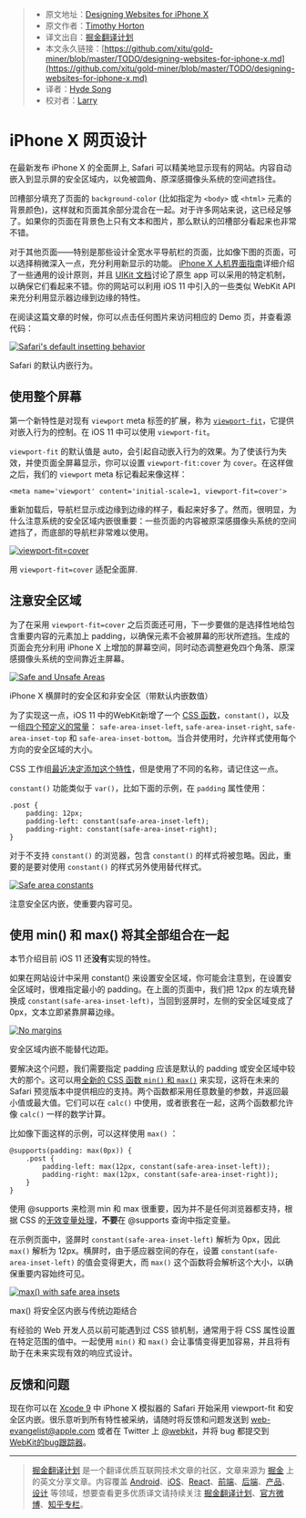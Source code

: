 
> * 原文地址：[Designing Websites for iPhone X](https://webkit.org/blog/7929/designing-websites-for-iphone-x/)
> * 原文作者：[Timothy Horton](https://webkit.org/blog/)
> * 译文出自：[掘金翻译计划](https://github.com/xitu/gold-miner)
> * 本文永久链接：[https://github.com/xitu/gold-miner/blob/master/TODO/designing-websites-for-iphone-x.md](https://github.com/xitu/gold-miner/blob/master/TODO/designing-websites-for-iphone-x.md)
> * 译者：[Hyde Song](https://github.com/HydeSong)
> * 校对者：[Larry](https://github.com/lampui)

# iPhone X 网页设计

在最新发布 iPhone X 的全面屏上, Safari 可以精美地显示现有的网站。内容自动嵌入到显示屏的安全区域内，以免被圆角、原深感摄像头系统的空间遮挡住。

凹槽部分填充了页面的 `background-color` (比如指定为 `<body>` 或 `<html>` 元素的背景颜色)，这样就和页面其余部分混合在一起。对于许多网站来说，这已经足够了。如果你的页面在背景色上只有文本和图片，那么默认的凹槽部分看起来也非常不错。

对于其他页面——特别是那些设计全宽水平导航栏的页面，比如像下图的页面，可以选择稍微深入一点，充分利用新显示的功能。 [iPhone X 人机界面指南](https://developer.apple.com/ios/human-interface-guidelines/overview/iphone-x/)详细介绍了一些通用的设计原则，并且 [UIKit 文档](https://developer.apple.com/documentation/uikit/uiview/positioning_content_relative_to_the_safe_area)讨论了原生 app 可以采用的特定机制，以确保它们看起来不错。你的网站可以利用 iOS 11 中引入的一些类似 WebKit API 来充分利用显示器边缘到边缘的特性。

在阅读这篇文章的时候，你可以点击任何图片来访问相应的 Demo 页，并查看源代码：

[![Safari's default insetting behavior](https://webkit.org/wp-content/uploads/default-inset-behavior.png)](/demos/safe-area-insets/1-default.html)

Safari 的默认内嵌行为。

## 使用整个屏幕

第一个新特性是对现有 `viewport` meta 标签的扩展，称为 [`viewport-fit`](https://www.w3.org/TR/css-round-display-1/#viewport-fit-descriptor)，它提供对嵌入行为的控制。在 iOS 11 中可以使用 `viewport-fit`。


`viewport-fit` 的默认值是 auto，会引起自动嵌入行为的效果。为了使该行为失效，并使页面全屏幕显示，你可以设置 `viewport-fit:cover` 为 `cover`。在这样做之后，我们的 `viewport` meta 标记看起来像这样：

```
<meta name='viewport' content='initial-scale=1, viewport-fit=cover'>
```

重新加载后，导航栏显示成边缘到边缘的样子，看起来好多了。然而，很明显，为什么注意系统的安全区域内嵌很重要：一些页面的内容被原深感摄像头系统的空间遮挡了，而底部的导航栏非常难以使用。

[![viewport-fit=cover](https://webkit.org/wp-content/uploads/viewport-fit-cover.png)](/demos/safe-area-insets/2-viewport-fit.html)

用 `viewport-fit=cover` 适配全面屏.

## 注意安全区域

为了在采用 `viewport-fit=cover` 之后页面还可用，下一步要做的是选择性地给包含重要内容的元素加上 padding，以确保元素不会被屏幕的形状所遮挡。生成的页面会充分利用 iPhone X 上增加的屏幕空间，同时动态调整避免四个角落、原深感摄像头系统的空间靠近主屏幕。

[![Safe and Unsafe Areas](https://webkit.org/wp-content/uploads/safe-areas.png)](/demos/safe-area-insets/safe-areas.html)

iPhone X 横屏时的安全区和非安全区（带默认内嵌数值）

为了实现这一点，iOS 11 中的WebKit新增了一个 [CSS 函数](https://github.com/w3c/csswg-drafts/pull/1817)，`constant()`，以及一组[四个预定义的常量](https://github.com/w3c/csswg-drafts/pull/1819)： `safe-area-inset-left`, `safe-area-inset-right`, `safe-area-inset-top` 和 `safe-area-inset-bottom`。当合并使用时，允许样式使用每个方向的安全区域的大小。

CSS 工作组[最近决定添加这个特性](https://github.com/w3c/csswg-drafts/issues/1693#issuecomment-330909067)，但是使用了不同的名称，请记住这一点。

`constant()` 功能类似于 `var()`，比如下面的示例，在 `padding` 属性使用：

```
.post {
    padding: 12px;
    padding-left: constant(safe-area-inset-left);
    padding-right: constant(safe-area-inset-right);
}
```

对于不支持 `constant()` 的浏览器，包含 `constant()` 的样式将被忽略。因此，重要的是要对使用 `constant()` 的样式另外使用替代样式。

[![Safe area constants](https://webkit.org/wp-content/uploads/safe-area-constants.png)](/demos/safe-area-insets/3-safe-area-constants.html)

注意安全区内嵌，使重要内容可见。

## 使用 min() 和 max() 将其全部组合在一起

本节介绍目前 iOS 11 还**没有**实现的特性。

如果在网站设计中采用 constant() 来设置安全区域，你可能会注意到，在设置安全区域时，很难指定最小的 padding。在上面的页面中，我们把 12px 的左填充替换成 `constant(safe-area-inset-left)`，当回到竖屏时，左侧的安全区域变成了 0px，文本立即紧靠屏幕边缘。


[![No margins](https://webkit.org/wp-content/uploads/no-margins.png)](/demos/safe-area-insets/3-safe-area-constants.html)

安全区域内嵌不能替代边距。

要解决这个问题，我们需要指定 padding 应该是默认的 padding 或安全区域中较大的那个。这可以用[全新的 CSS 函数 `min()` 和 `max()`](https://drafts.csswg.org/css-values/#calc-notation) 来实现，这将在未来的 Safari 预览版本中提供相应的支持。两个函数都采用任意数量的参数，并返回最小值或最大值。它们可以在 `calc()` 中使用，或者嵌套在一起，这两个函数都允许像 `calc()` 一样的数学计算。

比如像下面这样的示例，可以这样使用 `max()` ：

```
@supports(padding: max(0px)) {
    .post {
        padding-left: max(12px, constant(safe-area-inset-left));
        padding-right: max(12px, constant(safe-area-inset-right));
    }
}
```

使用 @supports 来检测 min 和 max 很重要，因为并不是任何浏览器都支持，根据 CSS 的[无效变量处理](https://drafts.csswg.org/css-variables/#invalid-variables)，**不要**在 @supports 查询中指定变量。

在示例页面中，竖屏时 `constant(safe-area-inset-left)` 解析为 0px，因此 `max()` 解析为 12px。横屏时，由于感应器空间的存在，设置 `constant(safe-area-inset-left)` 的值会变得更大，而 `max()` 这个函数将会解析这个大小，以确保重要内容始终可见。

[![max() with safe area insets](https://webkit.org/wp-content/uploads/max-safe-areas-insets.png)](/demos/safe-area-insets/4-min-max.html)

max() 将安全区内嵌与传统边距结合

有经验的 Web 开发人员以前可能遇到过 CSS 锁机制，通常用于将 CSS 属性设置在特定范围的值中。一起使用 `min()` 和 `max()` 会让事情变得更加容易，并且将有助于在未来实现有效的响应式设计。

## 反馈和问题

现在你可以在 [Xcode 9](https://developer.apple.com/xcode/) 中 iPhone X 模拟器的 Safari 开始采用 viewport-fit 和安全区内嵌。很乐意听到所有特性被采纳，请随时将反馈和问题发送到 [web-evangelist@apple.com](mailto:web-evangelist@apple.com) 或者在 Twitter 上 [@webkit](https://twitter.com/webkit)，并将 bug 都提交到 [WebKit的bug跟踪器](https://bugs.webkit.org/)。


---

> [掘金翻译计划](https://github.com/xitu/gold-miner) 是一个翻译优质互联网技术文章的社区，文章来源为 [掘金](https://juejin.im) 上的英文分享文章。内容覆盖 [Android](https://github.com/xitu/gold-miner#android)、[iOS](https://github.com/xitu/gold-miner#ios)、[React](https://github.com/xitu/gold-miner#react)、[前端](https://github.com/xitu/gold-miner#前端)、[后端](https://github.com/xitu/gold-miner#后端)、[产品](https://github.com/xitu/gold-miner#产品)、[设计](https://github.com/xitu/gold-miner#设计) 等领域，想要查看更多优质译文请持续关注 [掘金翻译计划](https://github.com/xitu/gold-miner)、[官方微博](http://weibo.com/juejinfanyi)、[知乎专栏](https://zhuanlan.zhihu.com/juejinfanyi)。
